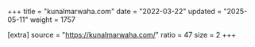 +++
title = "kunalmarwaha.com"
date = "2022-03-22"
updated = "2025-05-11"
weight = 1757

[extra]
source = "https://kunalmarwaha.com/"
ratio = 47
size = 2
+++
